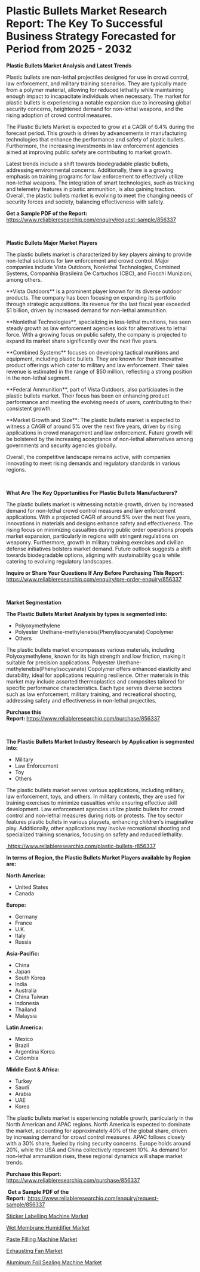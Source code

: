 <p><h1>Plastic Bullets Market Research Report: The Key To Successful Business Strategy Forecasted for Period from 2025 - 2032</h1></p><p><strong>Plastic Bullets Market Analysis and Latest Trends</strong></p>
<p><p>Plastic bullets are non-lethal projectiles designed for use in crowd control, law enforcement, and military training scenarios. They are typically made from a polymer material, allowing for reduced lethality while maintaining enough impact to incapacitate individuals when necessary. The market for plastic bullets is experiencing a notable expansion due to increasing global security concerns, heightened demand for non-lethal weapons, and the rising adoption of crowd control measures.</p><p>The Plastic Bullets Market is expected to grow at a CAGR of 6.4% during the forecast period. This growth is driven by advancements in manufacturing technologies that enhance the performance and safety of plastic bullets. Furthermore, the increasing investments in law enforcement agencies aimed at improving public safety are contributing to market growth.</p><p>Latest trends include a shift towards biodegradable plastic bullets, addressing environmental concerns. Additionally, there is a growing emphasis on training programs for law enforcement to effectively utilize non-lethal weapons. The integration of smart technologies, such as tracking and telemetry features in plastic ammunition, is also gaining traction. Overall, the plastic bullets market is evolving to meet the changing needs of security forces and society, balancing effectiveness with safety.</p></p>
<p><strong>Get a Sample PDF of the Report:&nbsp;</strong> <a href="https://www.reliableresearchiq.com/enquiry/request-sample/856337?utm_campaign=121&utm_medium=2&utm_source=Github&utm_content=ia&utm_term=17022025&utm_id=plastic-bullets">https://www.reliableresearchiq.com/enquiry/request-sample/856337</a></p>
<p>&nbsp;</p>
<p><strong>Plastic Bullets Major Market Players</strong></p>
<p><p>The plastic bullets market is characterized by key players aiming to provide non-lethal solutions for law enforcement and crowd control. Major companies include Vista Outdoors, Nonlethal Technologies, Combined Systems, Companhia Brasileira De Cartuchos (CBC), and Fiocchi Munizioni, among others.</p><p>**Vista Outdoors** is a prominent player known for its diverse outdoor products. The company has been focusing on expanding its portfolio through strategic acquisitions. Its revenue for the last fiscal year exceeded $1 billion, driven by increased demand for non-lethal ammunition.</p><p>**Nonlethal Technologies**, specializing in less-lethal munitions, has seen steady growth as law enforcement agencies look for alternatives to lethal force. With a growing focus on public safety, the company is projected to expand its market share significantly over the next five years.</p><p>**Combined Systems** focuses on developing tactical munitions and equipment, including plastic bullets. They are known for their innovative product offerings which cater to military and law enforcement. Their sales revenue is estimated in the range of $50 million, reflecting a strong position in the non-lethal segment.</p><p>**Federal Ammunition**, part of Vista Outdoors, also participates in the plastic bullets market. Their focus has been on enhancing product performance and meeting the evolving needs of users, contributing to their consistent growth.</p><p>**Market Growth and Size**: The plastic bullets market is expected to witness a CAGR of around 5% over the next five years, driven by rising applications in crowd management and law enforcement. Future growth will be bolstered by the increasing acceptance of non-lethal alternatives among governments and security agencies globally. </p><p>Overall, the competitive landscape remains active, with companies innovating to meet rising demands and regulatory standards in various regions.</p></p>
<p>&nbsp;</p>
<p><strong>What Are The Key Opportunities For Plastic Bullets Manufacturers?</strong></p>
<p><p>The plastic bullets market is witnessing notable growth, driven by increased demand for non-lethal crowd control measures and law enforcement applications. With a projected CAGR of around 5% over the next five years, innovations in materials and designs enhance safety and effectiveness. The rising focus on minimizing casualties during public order operations propels market expansion, particularly in regions with stringent regulations on weaponry. Furthermore, growth in military training exercises and civilian defense initiatives bolsters market demand. Future outlook suggests a shift towards biodegradable options, aligning with sustainability goals while catering to evolving regulatory landscapes.</p></p>
<p><strong>Inquire or Share Your Questions If Any Before Purchasing This Report:</strong> <a href="https://www.reliableresearchiq.com/enquiry/pre-order-enquiry/856337?utm_campaign=121&utm_medium=2&utm_source=Github&utm_content=ia&utm_term=17022025&utm_id=plastic-bullets">https://www.reliableresearchiq.com/enquiry/pre-order-enquiry/856337</a></p>
<p>&nbsp;</p>
<p><strong>Market Segmentation</strong></p>
<p><strong>The Plastic Bullets Market Analysis by types is segmented into:</strong></p>
<p><ul><li>Polyoxymethylene</li><li>Polyester Urethane-methylenebis(Phenylisocyanate) Copolymer</li><li>Others</li></ul></p>
<p><p>The plastic bullets market encompasses various materials, including Polyoxymethylene, known for its high strength and low friction, making it suitable for precision applications. Polyester Urethane-methylenebis(Phenylisocyanate) Copolymer offers enhanced elasticity and durability, ideal for applications requiring resilience. Other materials in this market may include assorted thermoplastics and composites tailored for specific performance characteristics. Each type serves diverse sectors such as law enforcement, military training, and recreational shooting, addressing safety and effectiveness in non-lethal projectiles.</p></p>
<p><strong>Purchase this Report:&nbsp;</strong><a href="https://www.reliableresearchiq.com/purchase/856337?utm_campaign=121&utm_medium=2&utm_source=Github&utm_content=ia&utm_term=17022025&utm_id=plastic-bullets">https://www.reliableresearchiq.com/purchase/856337</a></p>
<p>&nbsp;</p>
<p><strong>The Plastic Bullets Market Industry Research by Application is segmented into:</strong></p>
<p><ul><li>Military</li><li>Law Enforcement</li><li>Toy</li><li>Others</li></ul></p>
<p><p>The plastic bullets market serves various applications, including military, law enforcement, toys, and others. In military contexts, they are used for training exercises to minimize casualties while ensuring effective skill development. Law enforcement agencies utilize plastic bullets for crowd control and non-lethal measures during riots or protests. The toy sector features plastic bullets in various playsets, enhancing children's imaginative play. Additionally, other applications may involve recreational shooting and specialized training scenarios, focusing on safety and reduced lethality.</p></p>
<p><a href="https://www.reliableresearchiq.com/plastic-bullets-r856337?utm_campaign=121&utm_medium=2&utm_source=Github&utm_content=ia&utm_term=17022025&utm_id=plastic-bullets">&nbsp;https://www.reliableresearchiq.com/plastic-bullets-r856337</a></p>
<p><strong>In terms of Region, the Plastic Bullets Market Players available by Region are:</strong></p>
<p>
    <p> <strong> North America: </strong>
        <ul>
            <li>United States</li>
            <li>Canada</li>
        </ul>
        </p> 
    <p> <strong> Europe: </strong>
        <ul>
            <li>Germany</li>
            <li>France</li>
            <li>U.K.</li>
            <li>Italy</li>
            <li>Russia</li>
        </ul>
        </p> 
    <p> <strong> Asia-Pacific: </strong>
        <ul>
            <li>China</li>
            <li>Japan</li>
            <li>South Korea</li>
            <li>India</li>
            <li>Australia</li>
            <li>China Taiwan</li>
            <li>Indonesia</li>
            <li>Thailand</li>
            <li>Malaysia</li>
        </ul>
        </p> 
    <p> <strong> Latin America: </strong>
        <ul>
            <li>Mexico</li>
            <li>Brazil</li>
            <li>Argentina Korea</li>
            <li>Colombia</li>
        </ul>
        </p> 
    <p> <strong> Middle East & Africa: </strong>
        <ul>
            <li>Turkey</li>
            <li>Saudi</li>
            <li>Arabia</li>
            <li>UAE</li>
            <li>Korea</li>
        </ul>
    </p>
    </p>
<p><p>The plastic bullets market is experiencing notable growth, particularly in the North American and APAC regions. North America is expected to dominate the market, accounting for approximately 40% of the global share, driven by increasing demand for crowd control measures. APAC follows closely with a 30% share, fueled by rising security concerns. Europe holds around 20%, while the USA and China collectively represent 10%. As demand for non-lethal ammunition rises, these regional dynamics will shape market trends.</p></p>
<p><strong>Purchase this Report: </strong><a href="https://www.reliableresearchiq.com/purchase/856337?utm_campaign=121&utm_medium=2&utm_source=Github&utm_content=ia&utm_term=17022025&utm_id=plastic-bullets">https://www.reliableresearchiq.com/purchase/856337</a></p>
<p>&nbsp;<strong>Get a Sample PDF of the Report:&nbsp;&nbsp;</strong><a href="https://www.reliableresearchiq.com/enquiry/request-sample/856337?utm_campaign=121&utm_medium=2&utm_source=Github&utm_content=ia&utm_term=17022025&utm_id=plastic-bullets">https://www.reliableresearchiq.com/enquiry/request-sample/856337</a></p>
<p><strong></strong></p>
<p><p><a href="https://github.com/darusesrak/Market-Research-Report-List-1/blob/main/sticker-labelling-machine-market.md?utm_campaign=121&utm_medium=2&utm_source=Github&utm_content=ia&utm_term=17022025&utm_id=plastic-bullets">Sticker Labelling Machine Market</a></p><p><a href="https://github.com/kryshaprilbb/Market-Research-Report-List-1/blob/main/wet-membrane-humidifier-market.md?utm_campaign=121&utm_medium=2&utm_source=Github&utm_content=ia&utm_term=17022025&utm_id=plastic-bullets">Wet Membrane Humidifier Market</a></p><p><a href="https://github.com/cornuznwazue/Market-Research-Report-List-1/blob/main/paste-filling-machine-market.md?utm_campaign=121&utm_medium=2&utm_source=Github&utm_content=ia&utm_term=17022025&utm_id=plastic-bullets">Paste Filling Machine Market</a></p><p><a href="https://github.com/kolffmaris58/Market-Research-Report-List-1/blob/main/exhausting-fan-market.md?utm_campaign=121&utm_medium=2&utm_source=Github&utm_content=ia&utm_term=17022025&utm_id=plastic-bullets">Exhausting Fan Market</a></p><p><a href="https://github.com/perezmichael28/Market-Research-Report-List-1/blob/main/aluminum-foil-sealing-machine-market.md?utm_campaign=121&utm_medium=2&utm_source=Github&utm_content=ia&utm_term=17022025&utm_id=plastic-bullets">Aluminum Foil Sealing Machine Market</a></p></p>